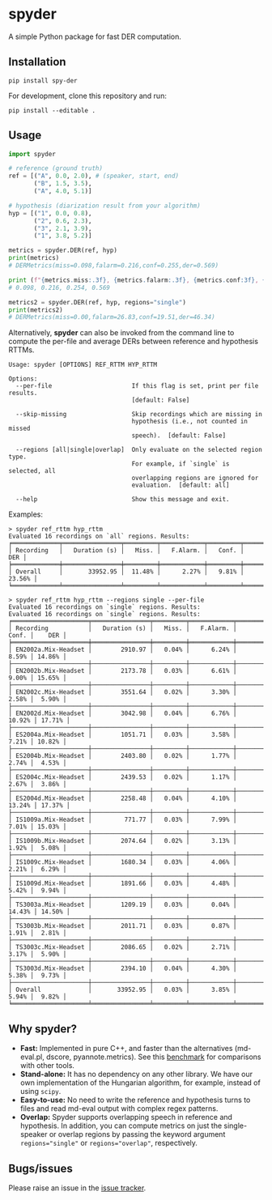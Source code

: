# spyder

A simple Python package for fast DER computation.

## Installation

```shell
pip install spy-der
```

For development, clone this repository and run:

```shell
pip install --editable .
```

## Usage

```python
import spyder

# reference (ground truth)
ref = [("A", 0.0, 2.0), # (speaker, start, end)
       ("B", 1.5, 3.5),
       ("A", 4.0, 5.1)]

# hypothesis (diarization result from your algorithm)
hyp = [("1", 0.0, 0.8),
       ("2", 0.6, 2.3),
       ("3", 2.1, 3.9),
       ("1", 3.8, 5.2)]

metrics = spyder.DER(ref, hyp)
print(metrics)
# DERMetrics(miss=0.098,falarm=0.216,conf=0.255,der=0.569) 

print (f"{metrics.miss:.3f}, {metrics.falarm:.3f}, {metrics.conf:3f}, {metrics.der:.3f}")
# 0.098, 0.216, 0.254, 0.569

metrics2 = spyder.DER(ref, hyp, regions="single")
print(metrics2)
# DERMetrics(miss=0.00,falarm=26.83,conf=19.51,der=46.34)
```

Alternatively, __spyder__ can also be invoked from the command line to compute the per-file
and average DERs between reference and hypothesis RTTMs.

```shell
Usage: spyder [OPTIONS] REF_RTTM HYP_RTTM

Options:
  --per-file                      If this flag is set, print per file results.
                                  [default: False]

  --skip-missing                  Skip recordings which are missing in
                                  hypothesis (i.e., not counted in missed
                                  speech).  [default: False]

  --regions [all|single|overlap]  Only evaluate on the selected region type.
                                  For example, if `single` is selected, all
                                  overlapping regions are ignored for
                                  evaluation.  [default: all]

  --help                          Show this message and exit.
```

Examples:

```shell
> spyder ref_rttm hyp_rttm
Evaluated 16 recordings on `all` regions. Results:
╒═════════════╤════════════════╤═════════╤════════════╤═════════╤════════╕
│ Recording   │   Duration (s) │   Miss. │   F.Alarm. │   Conf. │    DER │
╞═════════════╪════════════════╪═════════╪════════════╪═════════╪════════╡
│ Overall     │       33952.95 │  11.48% │      2.27% │   9.81% │ 23.56% │
╘═════════════╧════════════════╧═════════╧════════════╧═════════╧════════╛

> spyder ref_rttm hyp_rttm --regions single --per-file
Evaluated 16 recordings on `single` regions. Results:
Evaluated 16 recordings on `single` regions. Results:
╒═════════════════════╤════════════════╤═════════╤════════════╤═════════╤════════╕
│ Recording           │   Duration (s) │   Miss. │   F.Alarm. │   Conf. │    DER │
╞═════════════════════╪════════════════╪═════════╪════════════╪═════════╪════════╡
│ EN2002a.Mix-Headset │        2910.97 │   0.04% │      6.24% │   8.59% │ 14.86% │
├─────────────────────┼────────────────┼─────────┼────────────┼─────────┼────────┤
│ EN2002b.Mix-Headset │        2173.78 │   0.03% │      6.61% │   9.00% │ 15.65% │
├─────────────────────┼────────────────┼─────────┼────────────┼─────────┼────────┤
│ EN2002c.Mix-Headset │        3551.64 │   0.02% │      3.30% │   2.58% │  5.90% │
├─────────────────────┼────────────────┼─────────┼────────────┼─────────┼────────┤
│ EN2002d.Mix-Headset │        3042.98 │   0.04% │      6.76% │  10.92% │ 17.71% │
├─────────────────────┼────────────────┼─────────┼────────────┼─────────┼────────┤
│ ES2004a.Mix-Headset │        1051.71 │   0.03% │      3.58% │   7.21% │ 10.82% │
├─────────────────────┼────────────────┼─────────┼────────────┼─────────┼────────┤
│ ES2004b.Mix-Headset │        2403.80 │   0.02% │      1.77% │   2.74% │  4.53% │
├─────────────────────┼────────────────┼─────────┼────────────┼─────────┼────────┤
│ ES2004c.Mix-Headset │        2439.53 │   0.02% │      1.17% │   2.67% │  3.86% │
├─────────────────────┼────────────────┼─────────┼────────────┼─────────┼────────┤
│ ES2004d.Mix-Headset │        2258.48 │   0.04% │      4.10% │  13.24% │ 17.37% │
├─────────────────────┼────────────────┼─────────┼────────────┼─────────┼────────┤
│ IS1009a.Mix-Headset │         771.77 │   0.03% │      7.99% │   7.01% │ 15.03% │
├─────────────────────┼────────────────┼─────────┼────────────┼─────────┼────────┤
│ IS1009b.Mix-Headset │        2074.64 │   0.02% │      3.13% │   1.92% │  5.08% │
├─────────────────────┼────────────────┼─────────┼────────────┼─────────┼────────┤
│ IS1009c.Mix-Headset │        1680.34 │   0.03% │      4.06% │   2.21% │  6.29% │
├─────────────────────┼────────────────┼─────────┼────────────┼─────────┼────────┤
│ IS1009d.Mix-Headset │        1891.66 │   0.03% │      4.48% │   5.42% │  9.94% │
├─────────────────────┼────────────────┼─────────┼────────────┼─────────┼────────┤
│ TS3003a.Mix-Headset │        1209.19 │   0.03% │      0.04% │  14.43% │ 14.50% │
├─────────────────────┼────────────────┼─────────┼────────────┼─────────┼────────┤
│ TS3003b.Mix-Headset │        2011.71 │   0.03% │      0.87% │   1.91% │  2.81% │
├─────────────────────┼────────────────┼─────────┼────────────┼─────────┼────────┤
│ TS3003c.Mix-Headset │        2086.65 │   0.02% │      2.71% │   3.17% │  5.90% │
├─────────────────────┼────────────────┼─────────┼────────────┼─────────┼────────┤
│ TS3003d.Mix-Headset │        2394.10 │   0.04% │      4.30% │   5.38% │  9.73% │
├─────────────────────┼────────────────┼─────────┼────────────┼─────────┼────────┤
│ Overall             │       33952.95 │   0.03% │      3.85% │   5.94% │  9.82% │
╘═════════════════════╧════════════════╧═════════╧════════════╧═════════╧════════╛
```

## Why spyder?

* __Fast:__ Implemented in pure C++, and faster than the alternatives (md-eval.pl,
dscore, pyannote.metrics). See this [benchmark](https://desh2608.github.io/2021-03-05-spyder/) 
for comparisons with other tools.
* __Stand-alone:__ It has no dependency on any other library. We have our own 
implementation of the Hungarian algorithm, for example, instead of using `scipy`.
* __Easy-to-use:__ No need to write the reference and hypothesis turns to files and
read md-eval output with complex regex patterns.
* __Overlap:__ Spyder supports overlapping speech in reference and hypothesis. In addition,
you can compute metrics on just the single-speaker or overlap regions by passing the
keyword argument `regions="single"` or `regions="overlap"`, respectively.


## Bugs/issues

Please raise an issue in the [issue tracker](https://github.com/desh2608/spyder/issues).
